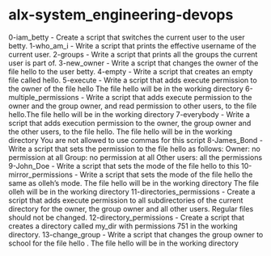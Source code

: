 # alx-system_engineering-devops
0-iam_betty - Create a script that switches the current user to the user betty.
1-who_am_i - Write a script that prints the effective username of the current user.
2-groups - Write a script that prints all the groups the current user is part of.
3-new_owner - Write a script that changes the owner of the file hello to the user betty.
4-empty - Write a script that creates an empty file called hello.
5-execute - Write a script that adds execute permission to the owner of the file hello The file hello will be in the working directory
6-multiple_permissions - Write a script that adds execute permission to the owner and the group owner, and read permission to other users, to the file hello.The file hello will be in the working directory
7-everybody - Write a script that adds execution permission to the owner, the group owner and the other users, to the file hello. The file hello will be in the working directory
You are not allowed to use commas for this script
8-James_Bond - Write a script that sets the permission to the file hello as follows: Owner: no permission at all
Group: no permission at all
Other users: all the permissions
9-John_Doe - Write a script that sets the mode of the file hello to this
10-mirror_permissions - Write a script that sets the mode of the file hello the same as olleh’s mode. The file hello will be in the working directory The file olleh will be in the working directory
11-directories_permissions - Create a script that adds execute permission to all subdirectories of the current directory for the owner, the group owner and all other users. Regular files should not be changed.
12-directory_permissions - Create a script that creates a directory called my_dir with permissions 751 in the working directory.
13-change_group - Write a script that changes the group owner to school for the file hello . The file hello will be in the working directory

